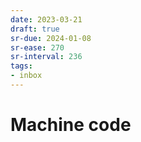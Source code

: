 ```yaml
---
date: 2023-03-21
draft: true
sr-due: 2024-01-08
sr-ease: 270
sr-interval: 236
tags:
- inbox
---
```


# Machine code